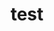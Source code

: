 ---
title: test
layout: test
seo:
  page_title: test
  meta_description: test
  featured_image: 
  featured_image_alt:
---